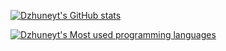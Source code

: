 [![Dzhuneyt's GitHub stats](https://github-readme-stats.vercel.app/api?username=Dzhuneyt&show_icons=true&theme=dark&hide_border=true&custom_title=Stats&include_all_commits=true&count_private=true)](https://github.com/Dzhuneyt)

[![Dzhuneyt's Most used programming languages](https://github-readme-stats.vercel.app/api/top-langs/?username=Dzhuneyt&theme=dark&hide_border=true&hide=java,css,hcl,shell,scss)](https://github.com/Dzhuneyt)
